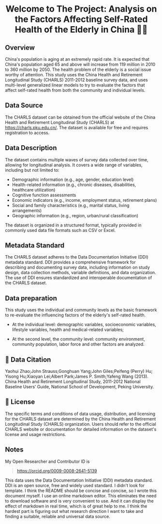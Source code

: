 <h1 align="center">Welcome to The Project: Analysis on the Factors Affecting Self-Rated Health of the Elderly in China 👋👋</h1>


## Overview

China's population is aging at an extremely rapid rate. It is expected that China's population aged 65 and above will increase from 119 million in 2010 to 360 million by 2050. The health problem of the elderly is a social issue worthy of attention. This study uses the China Health and Retirement Longitudinal Study (CHARLS) 2011-2012 baseline survey data, and uses multi-level generalized linear models to try to evaluate the factors that affect self-rated health from both the community and individual levels.



## Data Source

The CHARLS dataset can be obtained from the official website of the China Health and Retirement Longitudinal Study (CHARLS) at https://charls.pku.edu.cn/. The dataset is available for free and requires registration to access.

## Data Description

The dataset contains multiple waves of survey data collected over time, allowing for longitudinal analysis. It covers a wide range of variables, including but not limited to:

-	Demographic information (e.g., age, gender, education level)
-	Health-related information (e.g., chronic diseases, disabilities, healthcare utilization)
-	Cognitive function assessments
-	Economic indicators (e.g., income, employment status, retirement plans)
-	Social and family characteristics (e.g., marital status, living arrangements)
-	Geographic information (e.g., region, urban/rural classification)

The dataset is organized in a structured format, typically provided in commonly used data file formats such as CSV or Excel.

## Metadata Standard

The CHARLS dataset adheres to the Data Documentation Initiative (DDI) metadata standard. DDI provides a comprehensive framework for describing and documenting survey data, including information on study design, data collection methods, variable definitions, and data organization. The use of DDI ensures standardized and interoperable documentation of the CHARLS dataset.

## Data preparation

This study uses the individual and community levels as the basic framework to re-evaluate the influencing factors of the elderly's self-rated health. 

-	At the individual level: demographic variables, socioeconomic variables, lifestyle variables, health and medical-related variables;

-	At the second level, the community level: community environment, community population, labor force and other factors are analyzed.

## 🤝 Data Citation

Yaohui Zhao;John Strauss;Gonghuan Yang;John Giles;Peifeng (Perry) Hu; Yisong Hu;Xiaoyan Lei;Albert Park;James P. Smith;Yafeng Wang (2013). China Health and Retirement Longitudinal Study, 2011-2012 National Baseline Users’ Guide, National School of Development, Peking University.



## 📝 License

The specific terms and conditions of data usage, distribution, and licensing for the CHARLS dataset are determined by the China Health and Retirement Longitudinal Study (CHARLS) organization. Users should refer to the official CHARLS website or documentation for detailed information on the dataset's license and usage restrictions.

## Notes

My Open Researcher and Contributor ID is 
>https://orcid.org/0009-0008-2641-5139

This data uses the Data Documentation Initiative (DDI) metadata standard. DDI is an open source, free and widely used standard. I didn't look for template. I think the README should be concise and concise, so I wrote this document myself. I use an online markdown editor. This eliminates the need to download software and is very convenient to use. And it can display the effect of markdown in real time, which is of great help to me. I think the hardest part is figuring out what research direction I want to take and finding a suitable, reliable and universal data source.





